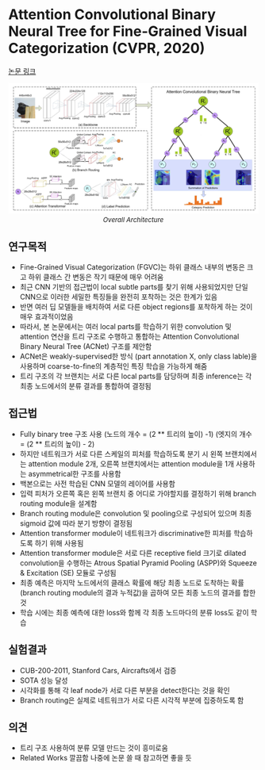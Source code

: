 # Attention Convolutional Binary Neural Tree for Fine-Grained Visual Categorization (CVPR, 2020)

[논문 링크](https://openaccess.thecvf.com/content_CVPR_2020/html/Ji_Attention_Convolutional_Binary_Neural_Tree_for_Fine-Grained_Visual_Categorization_CVPR_2020_paper.html)

<p align="center">
    <img width="600" alt='fig1' src="./img/03_07_01.png?raw=true"></br>
    <em><font size=2>Overall Architecture</font></em>
</p>

## 연구목적
- Fine-Grained Visual Categorization (FGVC)는 하위 클래스 내부의 변동은 크고 하위 클래스 간 변동은 작기 때문에 매우 어려움
- 최근 CNN 기반의 접근법이 local subtle parts를 찾기 위해 사용되었지만 단일 CNN으로 이러한 세밀한 특징들을 완전히 포착하는 것은 한계가 있음
- 반면 여러 딥 모델들을 배치하여 서로 다른 object regions를 포착하게 하는 것이 매우 효과적이었음
- 따라서, 본 논문에서는 여러 local parts를 학습하기 위한 convolution 및 attention 연산을 트리 구조로 수행하고 통합하는 Attention Convolutional Binary Neural Tree (ACNet) 구조를 제안함
- ACNet은 weakly-supervised한 방식 (part annotation X, only class lable)을 사용하며 coarse-to-fine의 계층적인 특징 학습을 가능하게 해줌
- 트리 구조의 각 브랜치는 서로 다른 local parts를 담당하며 최종 inference는 각 최종 노드에서의 분류 결과를 통합하여 결정됨

## 접근법
- Fully binary tree 구조 사용 (노드의 개수 = (2 ** 트리의 높이) -1) (엣지의 개수 = (2 ** 트리의 높이) - 2)
- 하지만 네트워크가 서로 다른 스케일의 피처를 학습하도록 분기 시 왼쪽 브랜치에서는 attention module 2개, 오른쪽 브랜치에서는 attention module을 1개 사용하는 asymmetrical한 구조를 사용함
- 백본으로는 사전 학습된 CNN 모델의 레이어를 사용함
- 입력 피처가 오른쪽 혹은 왼쪽 브랜치 중 어디로 가야할지를 결정하기 위해 branch routing module을 설계함
- Branch routing module은 convolution 및 pooling으로 구성되어 있으며 최종 sigmoid 값에 따라 분기 방향이 결정됨
- Attention transformer module이 네트워크가 discriminative한 피처를 학습하도록 하기 위해 사용됨
- Attention transformer module은 서로 다른 receptive field 크기로 dilated convolution을 수행하는 Atrous Spatial Pyramid Pooling (ASPP)와 Squeeze & Excitation (SE) 모듈로 구성됨
- 최종 예측은 마지막 노드에서의 클래스 확률에 해당 최종 노드로 도착하는 확률 (branch routing module의 결과 누적값)을 곱하여 모든 최종 노드의 결과를 합한 것
- 학습 시에는 최종 예측에 대한 loss와 함께 각 최종 노드마다의 분류 loss도 같이 학습

## 실험결과
- CUB-200-2011, Stanford Cars, Aircrafts에서 검증
- SOTA 성능 달성
- 시각화를 통해 각 leaf node가 서로 다른 부분을 detect한다는 것을 확인
- Branch routing은 실제로 네트워크가 서로 다른 시각적 부분에 집중하도록 함

## 의견
- 트리 구조 사용하여 분류 모델 만드는 것이 흥미로움
- Related Works 깔끔함 나중에 논문 쓸 때 참고하면 좋을 듯